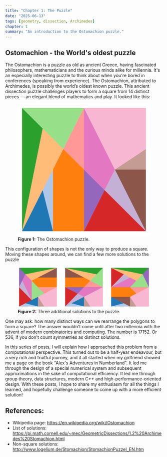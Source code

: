 ```yaml
---
title: "Chapter 1: The Puzzle"
date: "2025-06-13"
tags: [geometry, dissection, Archimedes]
chapter: 1
summary: "An introduction to the Ostomachion puzzle."
---
```


<section class="section-block">

# Ostomachion - the World's oldest puzzle
The Ostomachion is a puzzle as old as ancient Greece, having fascinated philosophers, mathematicians and the curious minds alike for millennia. It's an especially interesting puzzle to think about when you're bored in conferences (speaking from experience). The Ostomachion, attributed to Archimedes, is possibly the world’s oldest known puzzle. This ancient dissection puzzle challenges players to form a square from 14 distinct pieces — an elegant blend of mathematics and play. It looked like this:

<figure class="centered-figure">
  <img src="c1a_og_solution.svg" alt="Description of image">
  <figcaption><strong>Figure 1:</strong> The Ostomachion puzzle.</figcaption>
</figure>

This configuration of shapes is not the only way to produce a square. Moving these shapes around, we can find a few more solutions to the puzzle

<figure class="centered-figure">
  <img src="c1b_3solutions.svg" alt="Description of image">
  <figcaption><strong>Figure 2:</strong> Three additional solutions to the puzzle.</figcaption>
</figure>

One may ask: how many distinct ways can we rearrange the polygons to form a square? The answer wouldn't come until after two millennia with the advent of modern combinatorics and computing. The number is 17152. Or 536, if you don't count symmetries as distinct solutions.

In this series of posts, I will explain how I approached this problem from a computational perspective. This turned out to be a half-year endeavour, but a very rich and fruitful journey, and it all started when my girlfriend showed me a page on the book "Alex's Adventures in Numberland". It led me through the design of a special numerical system and subsequent approximations in the sake of computational efficiency. It led me through group theory, data structures, modern C++ and high-performance-oriented design. With these posts, I hope to share my enthusiasm for all the things I learned, and hopefully challenge someone to come up with a more efficient solution! 
</section> 

<section class="section-block">

## References:
- Wikipedia page: https://en.wikipedia.org/wiki/Ostomachion
- List of solutions: https://pi.math.cornell.edu/~mec/GeometricDissections/1.2%20Archimedes%20Stomachion.html
- Non-square solutions: http://www.logelium.de/Stomachion/StomachionPuzzel_EN.htm

</section> 


